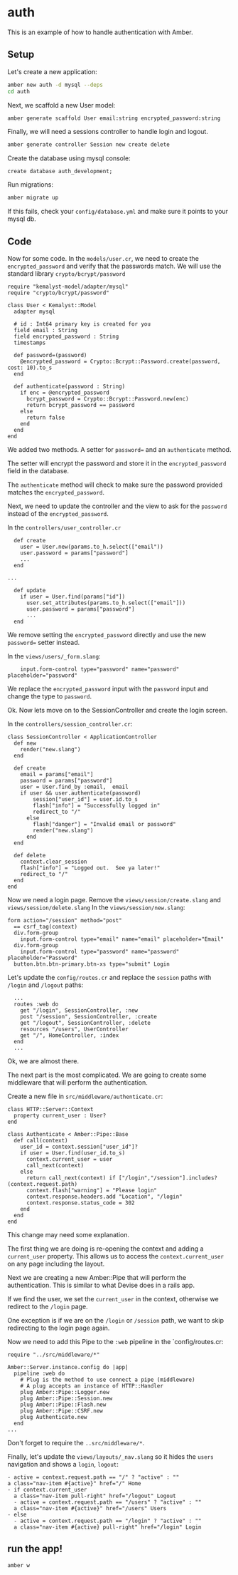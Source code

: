 # auth

This is an example of how to handle authentication with Amber.

## Setup

Let's create a new application:
```bash
amber new auth -d mysql --deps
cd auth
```

Next, we scaffold a new User model:
```bash
amber generate scaffold User email:string encrypted_password:string
```

Finally, we will need a sessions controller to handle login and logout.
```bash
amber generate controller Session new create delete
```

Create the database using mysql console:
```mysql
create database auth_development;
```

Run migrations:
```bash
amber migrate up
```

If this fails, check your `config/database.yml` and make sure it points to your mysql db.

## Code

Now for some code.  In the `models/user.cr`, we need to create the `encrypted_password` and verify that the passwords match.  We will use the standard library `crypto/bcrypt/password`

```crystal
require "kemalyst-model/adapter/mysql"
require "crypto/bcrypt/password"

class User < Kemalyst::Model
  adapter mysql

  # id : Int64 primary key is created for you
  field email : String
  field encrypted_password : String
  timestamps

  def password=(password)
    @encrypted_password = Crypto::Bcrypt::Password.create(password, cost: 10).to_s
  end

  def authenticate(password : String)
    if enc = @encrypted_password
      bcrypt_password = Crypto::Bcrypt::Password.new(enc)
      return bcrypt_password == password
    else
      return false
    end
  end
end
```

We added two methods.  A setter for `password=` and an `authenticate` method.

The setter will encrypt the password and store it in the `encrypted_password` field in the database.

The `authenticate` method will check to make sure the password provided matches the `encrypted_password`.

Next, we need to update the controller and the view to ask for the `password` instead of the `encrypted_password`.

In the `controllers/user_controller.cr`
```crystal
  def create
    user = User.new(params.to_h.select(["email"))
    user.password = params["password"]
    ...
  end

...

  def update
    if user = User.find(params["id"])
      user.set_attributes(params.to_h.select(["email"]))
      user.password = params["password"]
      ...
  end
```

We remove setting the `encrypted_password` directly and use the new `password=` setter instead.

In the `views/users/_form.slang`:
```slang
    input.form-control type="password" name="password" placeholder="password"
```

We replace the `encrypted_password` input with the `password` input and change the type to `password`.

Ok. Now lets move on to the SessionController and create the login screen.

In the `controllers/session_controller.cr`:
```crystal
class SessionController < ApplicationController 
  def new
    render("new.slang")
  end

  def create
    email = params["email"]
    password = params["password"]
    user = User.find_by :email,  email
    if user && user.authenticate(password)
        session["user_id"] = user.id.to_s
        flash["info"] = "Successfully logged in"
        redirect_to "/"
      else
        flash["danger"] = "Invalid email or password"
        render("new.slang")
      end
  end

  def delete
    context.clear_session
    flash["info"] = "Logged out.  See ya later!"
    redirect_to "/"
  end
end
```

Now we need a login page. Remove the `views/session/create.slang` and `views/session/delete.slang`
In the `views/session/new.slang`:
```slang
form action="/session" method="post"
  == csrf_tag(context)
  div.form-group
    input.form-control type="email" name="email" placeholder="Email"
  div.form-group
    input.form-control type="password" name="password" placeholder="Password"
  button.btn.btn-primary.btn-xs type="submit" Login
```

Let's update the `config/routes.cr` and replace the `session` paths with `/login` and `/logout` paths:
```crystal
  ...
  routes :web do
    get "/login", SessionController, :new
    post "/session", SessionController, :create
    get "/logout", SessionController, :delete
    resources "/users", UserController
    get "/", HomeController, :index
  end
  ...
```

Ok, we are almost there.  

The next part is the most complicated.  We are going to create some middleware that will perform the authentication.

Create a new file in `src/middleware/authenticate.cr`:
```crystal
class HTTP::Server::Context
  property current_user : User?
end

class Authenticate < Amber::Pipe::Base
  def call(context)
    user_id = context.session["user_id"]?
    if user = User.find(user_id.to_s)
      context.current_user = user
      call_next(context)
    else
      return call_next(context) if ["/login","/session"].includes?(context.request.path)
      context.flash["warning"] = "Please login"
      context.response.headers.add "Location", "/login"
      context.response.status_code = 302
    end
  end
end
```

This change may need some explanation. 

The first thing we are doing is re-opening the context and adding a `current_user` property.  This allows us to access the `context.current_user` on any page including the layout.

Next we are creating a new Amber::Pipe that will perform the authentication.  This is similar to what Devise does in a rails app.

If we find the user, we set the `current_user` in the context, otherwise we redirect to the `/login` page.

One exception is if we are on the `/login` or `/session` path, we want to skip redirecting to the login page again.

Now we need to add this Pipe to the `:web` pipeline in the `config/routes.cr:
```crystal
require "../src/middleware/*"

Amber::Server.instance.config do |app|
  pipeline :web do
    # Plug is the method to use connect a pipe (middleware)
    # A plug accepts an instance of HTTP::Handler
    plug Amber::Pipe::Logger.new
    plug Amber::Pipe::Session.new
    plug Amber::Pipe::Flash.new
    plug Amber::Pipe::CSRF.new
    plug Authenticate.new
  end
...
```
Don't forget to require the `..src/middleware/*`.

Finally, let's update the `views/layouts/_nav.slang` so it hides the `users` navigation and shows a `login`, `logout`:
```slang
- active = context.request.path == "/" ? "active" : ""
a class="nav-item #{active}" href="/" Home
- if context.current_user
  a class="nav-item pull-right" href="/logout" Logout
  - active = context.request.path == "/users" ? "active" : ""
  a class="nav-item #{active}" href="/users" Users
- else
  - active = context.request.path == "/login" ? "active" : ""
  a class="nav-item #{active} pull-right" href="/login" Login
```

## run the app!
```bash
amber w
```
